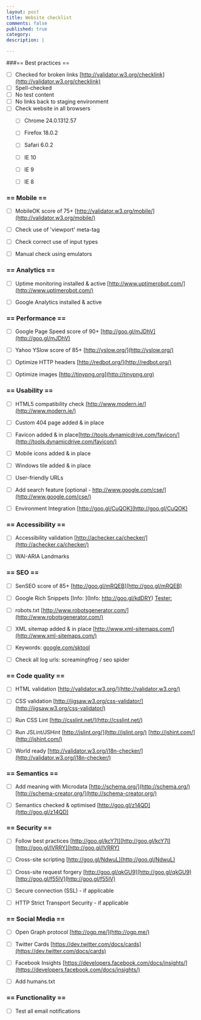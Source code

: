 ```yaml
---
layout: post
title: Website checklist
comments: false
published: true
category: 
description: |

---
```


###== Best practices ==

* [ ] Checked for broken links [http://validator.w3.org/checklink](http://validator.w3.org/checklink)
* [ ] Spell-checked
* [ ] No test content
* [ ] No links back to staging environment
* [ ] Check website in all browsers
    * [ ] Chrome 24.0.1312.57
    * [ ] Firefox 18.0.2
    * [ ] Safari 6.0.2
    * [ ] IE 10
    * [ ] IE 9
    * [ ] IE 8


### == Mobile ==

* [ ] MobileOK score of 75+ [http://validator.w3.org/mobile/](http://validator.w3.org/mobile/)
* [ ] Check use of 'viewport' meta-tag
* [ ] Check correct use of input types
* [ ] Manual check using emulators


### == Analytics ==

* [ ] Uptime monitoring installed & active [http://www.uptimerobot.com/](http://www.uptimerobot.com/)
* [ ] Google Analytics installed & active


### == Performance ==

* [ ] Google Page Speed score of 90+ [http://goo.gl/mJDhV](http://goo.gl/mJDhV)
* [ ] Yahoo YSlow score of 85+ [http://yslow.org/](http://yslow.org/)
* [ ] Optimize HTTP headers [http://redbot.org/](http://redbot.org/)
* [ ] Optimize images [http://tinypng.org](http://tinypng.org)


### == Usability ==

* [ ] HTML5 compatibility check [http://www.modern.ie/](http://www.modern.ie/)
* [ ] Custom 404 page added & in place
* [ ] Favicon added & in place[http://tools.dynamicdrive.com/favicon/](http://tools.dynamicdrive.com/favicon/)
* [ ] Mobile icons added & in place
* [ ] Windows tile added & in place
* [ ] User-friendly URLs
* [ ] Add search feature [optional - http://www.google.com/cse/](http://www.google.com/cse/)
* [ ] Environment Integration [http://goo.gl/CuQOK](http://goo.gl/CuQOK)


### == Accessibility ==

* [ ] Accessibility validation [http://achecker.ca/checker/](http://achecker.ca/checker/)
* [ ] WAI-ARIA Landmarks


### == SEO ==

* [ ] SenSEO score of 85+ [http://goo.gl/mRQEB](http://goo.gl/mRQEB)
* [ ] Google Rich Snippets [Info: ](Info: http://goo.gl/kdDRY) [Tester: ](http://goo.gl/AhPN)
* [ ] robots.txt [http://www.robotsgenerator.com/](http://www.robotsgenerator.com/)
* [ ] XML sitemap added & in place [http://www.xml-sitemaps.com/](http://www.xml-sitemaps.com/)
* [ ] Keywords: [google.com/sktool](google.com/sktool)
* [ ] Check all log urls: screamingfrog / seo spider


### == Code quality ==

* [ ] HTML validation [http://validator.w3.org/](http://validator.w3.org/)
* [ ] CSS validation [http://jigsaw.w3.org/css-validator/](http://jigsaw.w3.org/css-validator/)
* [ ] Run CSS Lint [http://csslint.net/](http://csslint.net/)
* [ ] Run JSLint/JSHint [http://jslint.org/](http://jslint.org/) [http://jshint.com/](http://jshint.com/)
* [ ] World ready [http://validator.w3.org/i18n-checker/](http://validator.w3.org/i18n-checker/)


### == Semantics ==

* [ ] Add meaning with Microdata [http://schema.org/](http://schema.org/) [http://schema-creator.org/](http://schema-creator.org/)
* [ ] Semantics checked & optimised [http://goo.gl/z14QD](http://goo.gl/z14QD)


### == Security ==

* [ ] Follow best practices [http://goo.gl/kcY7I](http://goo.gl/kcY7I) [http://goo.gl/lVRRY](http://goo.gl/lVRRY)
* [ ] Cross-site scripting [http://goo.gl/NdwuL](http://goo.gl/NdwuL)
* [ ] Cross-site request forgery [http://goo.gl/qkGU9](http://goo.gl/qkGU9) [http://goo.gl/f55lV](http://goo.gl/f55lV)
* [ ] Secure connection (SSL) - if applicable
* [ ] HTTP Strict Transport Security - if applicable


### == Social Media ==

* [ ] Open Graph protocol [http://ogp.me/](http://ogp.me/)
* [ ] Twitter Cards [https://dev.twitter.com/docs/cards](https://dev.twitter.com/docs/cards)
* [ ] Facebook Insights [https://developers.facebook.com/docs/insights/](https://developers.facebook.com/docs/insights/)
* [ ] Add humans.txt


### == Functionality ==

* [ ] Test all email notifications
